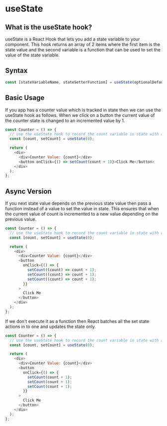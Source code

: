 # useState

## What is the useState hook?

useState is a React Hook that lets you add a state variable to your component. This hook returns an array of 2 items where the first item is the state value and the second variable is a function that can be used to set the value of the state variable.

## Syntax

```js
const [stateVariableName, stateSetterFunction] = useState(optionalDefaultValue);
```

## Basic Usage

If you app has a counter value which is tracked in state then we can use the useState hook as follows. When we click on a button the current value of the counter state is changed to an incremented value by 1.

```js
const Counter = () => {
  // use the useState hook to record the count variable in state with a default value of 0
  const [count, setCount] = useState(0);

  return (
    <div>
      <div>Counter Value: {count}</div>
      <button onClick={() => setCount(count + 1)}>Click Me</button>
    </div>
  );
};
```

## Async Version

If you next state value depends on the previous state value then pass a function instead of a value to set the value in state. This ensures that when the current value of count is incremented to a new value depending on the previous value.

```js
const Counter = () => {
  // use the useState hook to record the count variable in state with a default value of 0
  const [count, setCount] = useState(0);

  return (
    <div>
      <div>Counter Value: {count}</div>
      <button
        onClick={() => {
          setCount((count) => count + 1);
          setCount((count) => count + 1);
          setCount((count) => count + 1);
        }}
      >
        Click Me
      </button>
    </div>
  );
};
```

If we don't execute it as a function then React batches all the set state actions in to one and updates the state only.

```js
const Counter = () => {
  // use the useState hook to record the count variable in state with a default value of 0
  const [count, setCount] = useState(0);

  return (
    <div>
      <div>Counter Value: {count}</div>
      <button
        onClick={() => {
          setCount(count + 1);
          setCount(count + 1);
          setCount(count + 1);
        }}
      >
        Click Me
      </button>
    </div>
  );
};
```
